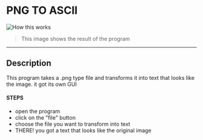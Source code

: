#  PNG TO ASCII

![How this works](/Capture.png)

> This image shows the result of the program


---

## Description

This program takes a .png type file and transforms it into text that looks
like the image. it got its own GUI

#### STEPS

- open the program
- click on the "file" button
- choose the file you want to transform into text
- THERE! you got a text that looks like the original image
